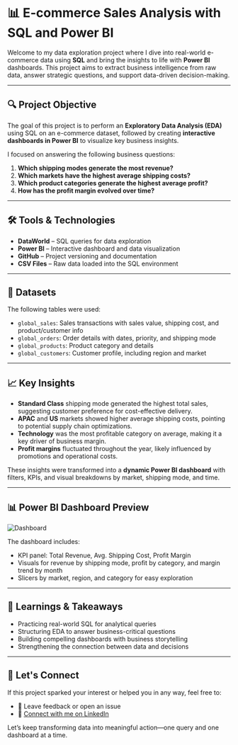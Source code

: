 # 📊 E-commerce Sales Analysis with SQL and Power BI

Welcome to my data exploration project where I dive into real-world e-commerce data using **SQL** and bring the insights to life with **Power BI** dashboards. This project aims to extract business intelligence from raw data, answer strategic questions, and support data-driven decision-making.

---

## 🔍 Project Objective

The goal of this project is to perform an **Exploratory Data Analysis (EDA)** using SQL on an e-commerce dataset, followed by creating **interactive dashboards in Power BI** to visualize key business insights.

I focused on answering the following business questions:

1. **Which shipping modes generate the most revenue?**
2. **Which markets have the highest average shipping costs?**
3. **Which product categories generate the highest average profit?**
4. **How has the profit margin evolved over time?**

---

## 🛠️ Tools & Technologies

* **DataWorld** – SQL queries for data exploration
* **Power BI** – Interactive dashboard and data visualization
* **GitHub** – Project versioning and documentation
* **CSV Files** – Raw data loaded into the SQL environment

---

## 🧾 Datasets

The following tables were used:

* `global_sales`: Sales transactions with sales value, shipping cost, and product/customer info
* `global_orders`: Order details with dates, priority, and shipping mode
* `global_products`: Product category and details
* `global_customers`: Customer profile, including region and market

---

## 📈 Key Insights

* **Standard Class** shipping mode generated the highest total sales, suggesting customer preference for cost-effective delivery.
* **APAC** and **US** markets showed higher average shipping costs, pointing to potential supply chain optimizations.
* **Technology** was the most profitable category on average, making it a key driver of business margin.
* **Profit margins** fluctuated throughout the year, likely influenced by promotions and operational costs.

These insights were transformed into a **dynamic Power BI dashboard** with filters, KPIs, and visual breakdowns by market, shipping mode, and time.

---

## 📊 Power BI Dashboard Preview

![Dashboard](https://app.powerbi.com/view?r=eyJrIjoiYTQ1MTI3NDktZTM4Yi00YTFhLTg2ZjMtMzUzNGM5NTBmNGI5IiwidCI6ImVkYjI3OTMzLWY3OWEtNDNkYS1hZTNhLTNhYzk1ZjE1MDdlYSJ9)

The dashboard includes:

* KPI panel: Total Revenue, Avg. Shipping Cost, Profit Margin
* Visuals for revenue by shipping mode, profit by category, and margin trend by month
* Slicers by market, region, and category for easy exploration

---

## 🧠 Learnings & Takeaways

* Practicing real-world SQL for analytical queries
* Structuring EDA to answer business-critical questions
* Building compelling dashboards with business storytelling
* Strengthening the connection between data and decisions

---

## 🙌 Let's Connect

If this project sparked your interest or helped you in any way, feel free to:

* 📝 Leave feedback or open an issue
* 🔗 [Connect with me on LinkedIn](https://www.linkedin.com/in/erivelton-mendonca/)

Let’s keep transforming data into meaningful action—one query and one dashboard at a time.
